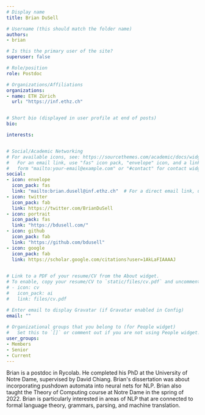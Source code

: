 ```yaml
---
# Display name
title: Brian DuSell

# Username (this should match the folder name)
authors:
- brian

# Is this the primary user of the site?
superuser: false

# Role/position
role: Postdoc

# Organizations/Affiliations
organizations:
- name: ETH Zürich
  url: "https://inf.ethz.ch"


# Short bio (displayed in user profile at end of posts)
bio: 

interests: 


# Social/Academic Networking
# For available icons, see: https://sourcethemes.com/academic/docs/widgets/#icons
#   For an email link, use "fas" icon pack, "envelope" icon, and a link in the
#   form "mailto:your-email@example.com" or "#contact" for contact widget.
social:
- icon: envelope
  icon_pack: fas
  link: "mailto:brian.dusell@inf.ethz.ch"  # For a direct email link, use "mailto:test@example.org".
- icon: twitter
  icon_pack: fab
  link: https://twitter.com/BrianDuSell
- icon: portrait
  icon_pack: fas
  link: "https://bdusell.com/"
- icon: github
  icon_pack: fab
  link: "https://github.com/bdusell"
- icon: google
  icon_pack: fab
  link: https://scholar.google.com/citations?user=1AkLaFIAAAAJ

  
# Link to a PDF of your resume/CV from the About widget.
# To enable, copy your resume/CV to `static/files/cv.pdf` and uncomment the lines below.  
# - icon: cv
#   icon_pack: ai
#   link: files/cv.pdf 

# Enter email to display Gravatar (if Gravatar enabled in Config)
email: ""
  
# Organizational groups that you belong to (for People widget)
#   Set this to `[]` or comment out if you are not using People widget.  
user_groups:
- Members
- Senior
- Current
---
```


Brian is a postdoc in Rycolab. He completed his PhD at the University of Notre Dame, supervised by David Chiang. Brian's dissertation was about incorporating pushdown automata into neural nets for NLP. Brian also taught the Theory of Computing course at Notre Dame in the spring of 2022. Brian is particularly interested in areas of NLP that are connected to formal language theory, grammars, parsing, and machine translation.

<!-- <img  class="avatar-small" src="seaa-turtle.jpg" style="float: center" />
 -->